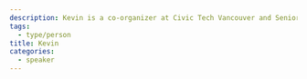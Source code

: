 ```yaml
---
description: Kevin is a co-organizer at Civic Tech Vancouver and Senior Project Coordinator at Code for Canada. Kevin's passion for community encourages him to pursue a human-centered approach to collaboration. He believes education and technology have the power to drive social change.
tags:
  - type/person
title: Kevin
categories:
  - speaker
---
```

